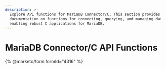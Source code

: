 ```yaml
---
description: >-
  Explore API functions for MariaDB Connector/C. This section provides detailed
  documentation on functions for connecting, querying, and managing data,
  enabling robust C applications for MariaDB.
---
```


# MariaDB Connector/C API Functions

{% @marketo/form formId="4316" %}

